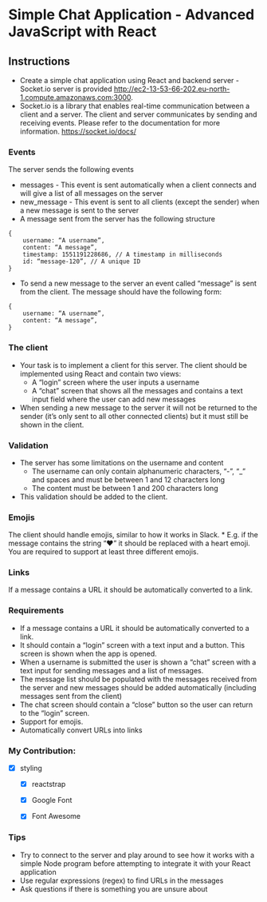 # Simple Chat Application - Advanced JavaScript with React

## Instructions
* Create a simple chat application using React and backend server - Socket.io server is provided http://ec2-13-53-66-202.eu-north-1.compute.amazonaws.com:3000.
* Socket.io is a library that enables real-time communication between a client and a server. The client and server communicates by sending and receiving events. Please refer to the documentation for more information. https://socket.io/docs/

### Events
The server sends the following events
* messages - This event is sent automatically when a client connects and will give a list of all messages on the server
* new_message - This event is sent to all clients (except the sender) when a new message is sent to the server
* A message sent from the server has the following structure
```
{
    username: “A username”,
    content: “A message”,
    timestamp: 1551191228686, // A timestamp in milliseconds
    id: “message-120”, // A unique ID
}
```
* To send a new message to the server an event called “message” is sent from the client. The message should have the following form: 
```
{
    username: “A username”,
    content: “A message”,
}
```
### The client
* Your task is to implement a client for this server. The client should be implemented using React and contain two views:
    * A “login” screen where the user inputs a username
    * A “chat” screen that shows all the messages and contains a text input field where the user can add new messages
* When sending a new message to the server it will not be returned to the sender (it’s only sent to all other connected clients) but it must still be shown in the client.

### Validation
* The server has some limitations on the username and content
    * The username can only contain alphanumeric characters, “-”, “_” and spaces and must be between 1 and 12 characters long
    * The content must be between 1 and 200 characters long
* This validation should be added to the client.

### Emojis
The client should handle emojis, similar to how it works in Slack.
    * E.g. if the message contains the string “:heart:” it should be replaced with a heart emoji. You are required to support at least three different emojis.

### Links
If a message contains a URL it should be automatically converted to a link.

### Requirements
* If a message contains a URL it should be automatically converted to a link.
* It should contain a “login” screen with a text input and a button. This screen is shown when the app is opened. 
* When a username is submitted the user is shown a “chat” screen with a text input for sending messages and a list of messages.
* The message list should be populated with the messages received from the server and new messages should be added automatically (including messages sent from the client) 
* The chat screen should contain a “close” button so the user can return to the “login” screen. 
* Support for emojis. 
* Automatically convert URLs into links 

### My Contribution:
- [x] styling
    - [x]  reactstrap
    - [x]  Google Font
    - [x]  Font Awesome


### Tips
* Try to connect to the server and play around to see how it works with a simple Node program before attempting to integrate it with your React application
* Use regular expressions (regex) to find URLs in the messages
* Ask questions if there is something you are unsure about


